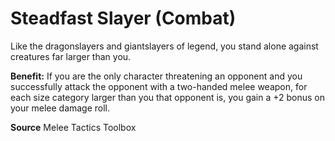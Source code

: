﻿---
cssclass: [feats]

---
# Steadfast Slayer (Combat)

Like the dragonslayers and giantslayers of legend, you stand alone against creatures far larger than you.

**Benefit:** If you are the only character threatening an opponent and you successfully attack the opponent with a two-handed melee weapon, for each size category larger than you that opponent is, you gain a +2 bonus on your melee damage roll.

**Source** Melee Tactics Toolbox